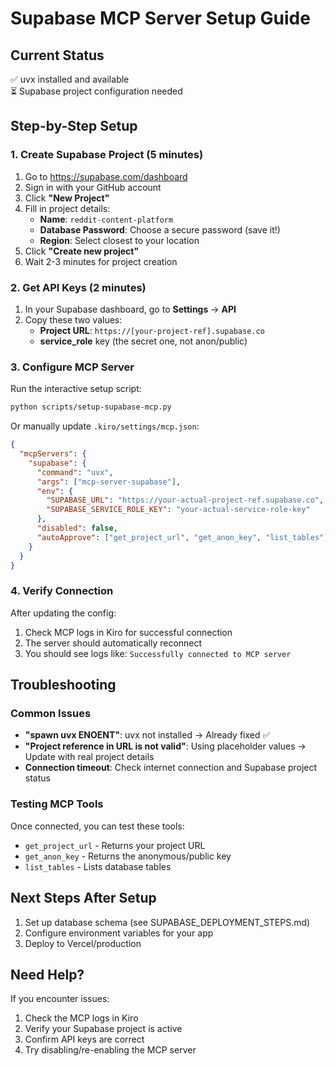 # Supabase MCP Server Setup Guide

## Current Status
✅ uvx installed and available  
⏳ Supabase project configuration needed

## Step-by-Step Setup

### 1. Create Supabase Project (5 minutes)
1. Go to https://supabase.com/dashboard
2. Sign in with your GitHub account
3. Click **"New Project"**
4. Fill in project details:
   - **Name**: `reddit-content-platform`
   - **Database Password**: Choose a secure password (save it!)
   - **Region**: Select closest to your location
5. Click **"Create new project"**
6. Wait 2-3 minutes for project creation

### 2. Get API Keys (2 minutes)
1. In your Supabase dashboard, go to **Settings** → **API**
2. Copy these two values:
   - **Project URL**: `https://[your-project-ref].supabase.co`
   - **service_role** key (the secret one, not anon/public)

### 3. Configure MCP Server
Run the interactive setup script:
```bash
python scripts/setup-supabase-mcp.py
```

Or manually update `.kiro/settings/mcp.json`:
```json
{
  "mcpServers": {
    "supabase": {
      "command": "uvx",
      "args": ["mcp-server-supabase"],
      "env": {
        "SUPABASE_URL": "https://your-actual-project-ref.supabase.co",
        "SUPABASE_SERVICE_ROLE_KEY": "your-actual-service-role-key"
      },
      "disabled": false,
      "autoApprove": ["get_project_url", "get_anon_key", "list_tables"]
    }
  }
}
```

### 4. Verify Connection
After updating the config:
1. Check MCP logs in Kiro for successful connection
2. The server should automatically reconnect
3. You should see logs like: `Successfully connected to MCP server`

## Troubleshooting

### Common Issues
- **"spawn uvx ENOENT"**: uvx not installed → Already fixed ✅
- **"Project reference in URL is not valid"**: Using placeholder values → Update with real project details
- **Connection timeout**: Check internet connection and Supabase project status

### Testing MCP Tools
Once connected, you can test these tools:
- `get_project_url` - Returns your project URL
- `get_anon_key` - Returns the anonymous/public key  
- `list_tables` - Lists database tables

## Next Steps After Setup
1. Set up database schema (see SUPABASE_DEPLOYMENT_STEPS.md)
2. Configure environment variables for your app
3. Deploy to Vercel/production

## Need Help?
If you encounter issues:
1. Check the MCP logs in Kiro
2. Verify your Supabase project is active
3. Confirm API keys are correct
4. Try disabling/re-enabling the MCP server
